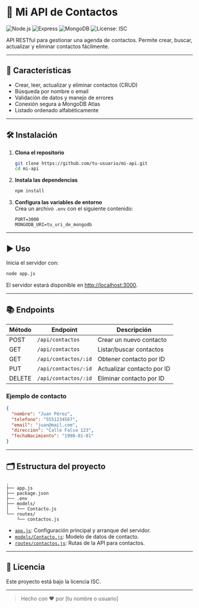 # 📒 Mi API de Contactos

![Node.js](https://img.shields.io/badge/Node.js-339933?logo=node.js&logoColor=white)
![Express](https://img.shields.io/badge/Express-000000?logo=express&logoColor=white)
![MongoDB](https://img.shields.io/badge/MongoDB-47A248?logo=mongodb&logoColor=white)
![License: ISC](https://img.shields.io/badge/License-ISC-blue.svg)

API RESTful para gestionar una agenda de contactos. Permite crear, buscar, actualizar y eliminar contactos fácilmente.

---

## 🚀 Características

- Crear, leer, actualizar y eliminar contactos (CRUD)
- Búsqueda por nombre o email
- Validación de datos y manejo de errores
- Conexión segura a MongoDB Atlas
- Listado ordenado alfabéticamente

---

## 🛠️ Instalación

1. **Clona el repositorio**
   ```sh
   git clone https://github.com/tu-usuario/mi-api.git
   cd mi-api
   ```

2. **Instala las dependencias**
   ```sh
   npm install
   ```

3. **Configura las variables de entorno**  
   Crea un archivo `.env` con el siguiente contenido:
   ```
   PORT=3000
   MONGODB_URI=tu_uri_de_mongodb
   ```

---

## ▶️ Uso

Inicia el servidor con:

```sh
node app.js
```

El servidor estará disponible en [http://localhost:3000](http://localhost:3000).

---

## 📚 Endpoints

| Método | Endpoint                | Descripción                  |
|--------|------------------------ |-----------------------------|
| POST   | `/api/contactos`        | Crear un nuevo contacto      |
| GET    | `/api/contactos`        | Listar/buscar contactos     |
| GET    | `/api/contactos/:id`    | Obtener contacto por ID      |
| PUT    | `/api/contactos/:id`    | Actualizar contacto por ID   |
| DELETE | `/api/contactos/:id`    | Eliminar contacto por ID     |

### Ejemplo de contacto

```json
{
  "nombre": "Juan Pérez",
  "telefono": "5551234567",
  "email": "juan@mail.com",
  "direccion": "Calle Falsa 123",
  "fechaNacimiento": "1990-01-01"
}
```

---

## 🗂️ Estructura del proyecto

```
.
├── app.js
├── package.json
├── .env
├── models/
│   └── Contacto.js
└── routes/
    └── contactos.js
```

- [`app.js`](app.js): Configuración principal y arranque del servidor.
- [`models/Contacto.js`](models/Contacto.js): Modelo de datos de contacto.
- [`routes/contactos.js`](routes/contactos.js): Rutas de la API para contactos.

---

## 📄 Licencia

Este proyecto está bajo la licencia ISC.

---

> Hecho con ❤️ por [tu nombre o usuario]
